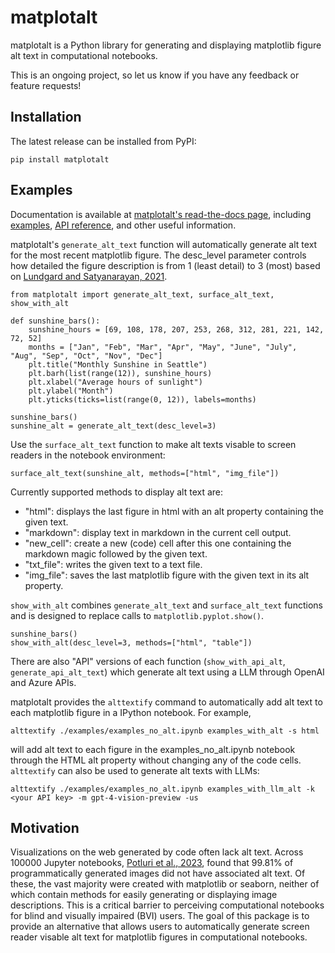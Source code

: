 # matplotalt

matplotalt is a Python library for generating and displaying matplotlib figure alt text in computational notebooks.

This is an ongoing project, so let us know if you have any feedback or feature requests!

## Installation

The latest release can be installed from PyPI:

``` pip install matplotalt ```

## Examples

Documentation is available at [matplotalt's read-the-docs page](https://matplotalt.readthedocs.io), including [examples](https://matplotalt.readthedocs.io/en/latest/notebooks/examples.html), [API reference](https://matplotalt.readthedocs.io/en/latest/api.html), and other useful information.

matplotalt's ``generate_alt_text`` function will automatically generate alt text for the most recent matplotlib figure. The desc_level parameter controls how detailed the figure description is from 1 (least detail) to 3 (most) based on [Lundgard and Satyanarayan, 2021](https://arxiv.org/pdf/2110.04406).

```
from matplotalt import generate_alt_text, surface_alt_text, show_with_alt

def sunshine_bars():
    sunshine_hours = [69, 108, 178, 207, 253, 268, 312, 281, 221, 142, 72, 52]
    months = ["Jan", "Feb", "Mar", "Apr", "May", "June", "July", "Aug", "Sep", "Oct", "Nov", "Dec"]
    plt.title("Monthly Sunshine in Seattle")
    plt.barh(list(range(12)), sunshine_hours)
    plt.xlabel("Average hours of sunlight")
    plt.ylabel("Month")
    plt.yticks(ticks=list(range(0, 12)), labels=months)

sunshine_bars()
sunshine_alt = generate_alt_text(desc_level=3)
```

Use the ``surface_alt_text`` function to make alt texts visable to screen readers in the notebook environment:

```
surface_alt_text(sunshine_alt, methods=["html", "img_file"])
```

Currently supported methods to display alt text are:

* "html": displays the last figure in html with an alt property containing the given text.
* "markdown": display text in markdown in the current cell output.
* "new_cell": create a new (code) cell after this one containing the markdown magic followed by the given text.
* "txt_file": writes the given text to a text file.
* "img_file": saves the last matplotlib figure with the given text in its alt property.

``show_with_alt`` combines ``generate_alt_text`` and ``surface_alt_text`` functions and is designed to replace calls to ``matplotlib.pyplot.show()``.

```
sunshine_bars()
show_with_alt(desc_level=3, methods=["html", "table"])
```

There are also "API" versions of each function (``show_with_api_alt``, ``generate_api_alt_text``) which generate alt text using a LLM through OpenAI and Azure APIs.

matplotalt provides the ``alttextify`` command to automatically add alt text to each matplotlib figure in a IPython notebook. For example,

```
alttextify ./examples/examples_no_alt.ipynb examples_with_alt -s html
```

will add alt text to each figure in the examples_no_alt.ipynb notebook through the HTML alt property without changing any of the code cells. ``alttextify`` can also be used to generate alt texts with LLMs:

```
alttextify ./examples/examples_no_alt.ipynb examples_with_llm_alt -k <your API key> -m gpt-4-vision-preview -us
```

## Motivation

Visualizations on the web generated by code often lack alt text. Across 100000 Jupyter notebooks, [Potluri et al., 2023](https://dl.acm.org/doi/pdf/10.1145/3597638.3608417), found that 99.81% of programmatically generated images did not have associated alt text. Of these, the vast majority were created with matplotlib or seaborn, neither of which contain methods for easily generating or displaying image descriptions. This is a critical barrier to perceiving computational notebooks for blind and visually impaired (BVI) users. The goal of this package is to provide an alternative that allows users to automatically generate screen reader visable alt text for matplotlib figures in computational notebooks.
